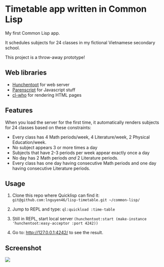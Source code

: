 # Timetable app written in Common Lisp

My first Common Lisp app.

It schedules subjects for 24 classes in my fictional Vietnamese secondary school.

This project is a throw-away prototype!

## Web libraries
- [Hunchentoot](http://weitz.de/hunchentoot/) for web server
- [Parenscript](https://common-lisp.net/project/parenscript/) for Javascript stuff
- [cl-who](http://weitz.de/cl-who/) for rendering HTML pages


## Features
When you load the server for the first time, it automatically renders subjects for 24 classes based on these constraints:
- Every class has 4 Math periods/week, 4 Literature/week, 2 Physical Education/week.
- No subject appears 3 or more times a day
- Subjects that have 2-3 periods per week appear exactly once a day
- No day has 2 Math periods *and* 2 Literature periods.
- Every class has one day having consecutive Math periods and one day having consecutive Literature periods.

## Usage
1. Clone this repo where Quicklisp can find it:
`git@github.com:lnguyen46/lisp-timetable.git ~/common-lisp/`

2. Jump to REPL and type:
`ql:quickload :time-table`

3. Still in REPL, start local server
`(hunchentoot:start (make-instance 'hunchentoot:easy-acceptor :port 4242))`

4. Go to: http://127.0.0.1:4242/ to see the result.

## Screenshot
<img src="https://user-images.githubusercontent.com/22726858/42568351-05461292-8537-11e8-8e5f-26258d8e7b4d.png">

